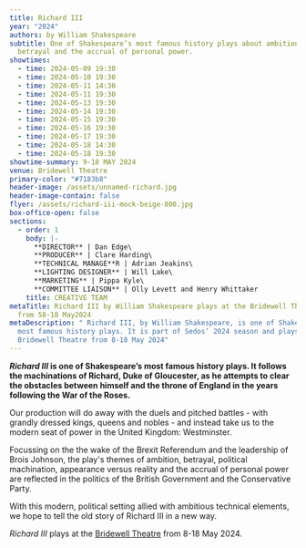 ```yaml
---
title: Richard III
year: "2024"
authors: by William Shakespeare
subtitle: One of Shakespeare’s most famous history plays about ambition,
  betrayal and the accrual of personal power.
showtimes:
  - time: 2024-05-09 19:30
  - time: 2024-05-10 19:30
  - time: 2024-05-11 14:30
  - time: 2024-05-11 19:30
  - time: 2024-05-13 19:30
  - time: 2024-05-14 19:30
  - time: 2024-05-15 19:30
  - time: 2024-05-16 19:30
  - time: 2024-05-17 19:30
  - time: 2024-05-18 14:30
  - time: 2024-05-18 19:30
showtime-summary: 9-18 MAY 2024
venue: Bridewell Theatre
primary-color: "#7183b8"
header-image: /assets/unnamed-richard.jpg
header-image-contain: false
flyer: /assets/richard-iii-mock-beige-800.jpg
box-office-open: false
sections:
  - order: 1
    body: |-
      **DIRECTOR** | Dan Edge\
      **PRODUCER** | Clare Harding\
      **TECHNICAL MANAGE**R | Adrian Jeakins\
      **LIGHTING DESIGNER** | Will Lake\
      **MARKETING** | Pippa Kyle\
      **COMMITTEE LIAISON** | Olly Levett and Henry Whittaker
    title: CREATIVE TEAM
metaTitle: Richard III by William Shakespeare plays at the Bridewell Theatre
  from 58-18 May2024
metaDescription: " Richard III, by William Shakespeare, is one of Shakespeare’s
  most famous history plays. It is part of Sedos’ 2024 season and plays at the
  Bridewell Theatre from 8-18 May 2024"
---
```

***Richard III* is one of Shakespeare’s most famous history plays. It follows the machinations of Richard, Duke of Gloucester, as he attempts to clear the obstacles between himself and the throne of England in the years following the War of the Roses.**

Our production will do away with the duels and pitched battles - with grandly dressed kings, queens and nobles - and instead take us to the modern seat of power in the United Kingdom: Westminster. 

Focussing on the the wake of the Brexit Referendum and the leadership of Brois Johnson, the play's themes of ambition, betrayal, political machination, appearance versus reality and the accrual of personal power are reflected in the politics of the British Government and the Conservative Party. 

With this modern, political setting allied with ambitious technical elements, we hope to tell the old story of Richard III in a new way.

*Richard III* plays at the [Bridewell Theatre](https://www.sedos.co.uk/venues/bridewell) from 8-18 May 2024.